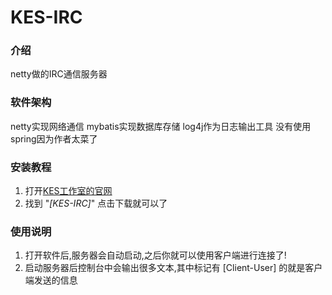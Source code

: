 # KES-IRC

### 介绍

netty做的IRC通信服务器

### 软件架构

netty实现网络通信
mybatis实现数据库存储
log4j作为日志输出工具
没有使用spring因为作者太菜了

### 安装教程

1.  打开[KES工作室的官网](https://yom667.github.io/youm/)
2.  找到 "*[KES-IRC]*" 点击下载就可以了

### 使用说明

1.  打开软件后,服务器会自动启动,之后你就可以使用客户端进行连接了!
2.  启动服务器后控制台中会输出很多文本,其中标记有 [Client-User] 的就是客户端发送的信息

